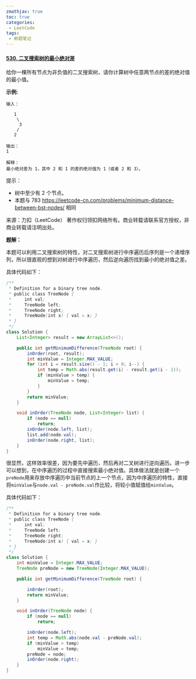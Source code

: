 ```yaml
---
zmathjax: true
toc: true
categories:
 - LeetCode
tags:
 - 刷题笔记
---
```


#### [530. 二叉搜索树的最小绝对差](https://leetcode-cn.com/problems/minimum-absolute-difference-in-bst/)

给你一棵所有节点为非负值的二叉搜索树，请你计算树中任意两节点的差的绝对值的最小值。

<!--more-->

**示例:**

    输入：
    
       1
        \
         3
        /
       2
    
    输出：
    1
    
    解释：
    最小绝对差为 1，其中 2 和 1 的差的绝对值为 1（或者 2 和 3）。
提示：

- 树中至少有 2 个节点。
- 本题与 783 https://leetcode-cn.com/problems/minimum-distance-between-bst-nodes/ 相同

来源：力扣（LeetCode）
著作权归领扣网络所有。商业转载请联系官方授权，非商业转载请注明出处。

**题解：**

本题可以利用二叉搜索树的特性，对二叉搜索树进行中序遍历后序列是一个递增序列，所以很直观的想到对树进行中序遍历，然后逆向遍历找到最小的绝对值之差。

具体代码如下：

```java
/**
 * Definition for a binary tree node.
 * public class TreeNode {
 *     int val;
 *     TreeNode left;
 *     TreeNode right;
 *     TreeNode(int x) { val = x; }
 * }
 */
class Solution {
    List<Integer> result = new ArrayList<>();

    public int getMinimumDifference(TreeNode root) {
        inOrder(root, result);
        int minValue = Integer.MAX_VALUE;
        for (int i = result.size() - 1; i > 0; i--) {
            int temp = Math.abs(result.get(i) - result.get(i - 1));
            if (minValue > temp) {
                minValue = temp;
            }
        }
        return minValue;
    }

    void inOrder(TreeNode node, List<Integer> list) {
        if (node == null)
            return;
        inOrder(node.left, list);
        list.add(node.val);
        inOrder(node.right, list);
    }
}
```

很显然，这样效率很差，因为要先中遍历，然后再对二叉树进行逆向遍历。进一步可以想到，在中序遍历的过程中直接搜索最小绝对值。具体做法就是创建一个`preNode`用来存放中序遍历中当前节点的上一个节点，因为中序遍历的特性，直接将`minValue`与`node.val - preNode.val`作比较，将较小值赋值给`minValue`。

具体代码如下：

```java
/**
 * Definition for a binary tree node.
 * public class TreeNode {
 *     int val;
 *     TreeNode left;
 *     TreeNode right;
 *     TreeNode(int x) { val = x; }
 * }
 */
class Solution {
    int minValue = Integer.MAX_VALUE;
    TreeNode preNode = new TreeNode(Integer.MAX_VALUE);

    public int getMinimumDifference(TreeNode root) {

        inOrder(root);
        return minValue;
    }

    void inOrder(TreeNode node) {
        if (node == null)
            return;

        inOrder(node.left);
        int temp = Math.abs(node.val - preNode.val);
        if (minValue > temp)
            minValue = temp;
        preNode = node;
        inOrder(node.right);
    }
}
```

